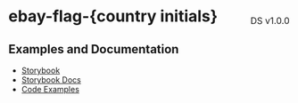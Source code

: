<h1 style='display: flex; justify-content: space-between; align-items: center;'>
    <span>
        ebay-flag-{country initials}
    </span>
    <span style='font-weight: normal; font-size: medium; margin-bottom: -15px;'>
        DS v1.0.0
    </span>
</h1>

## Examples and Documentation

- [Storybook](https://ebay.github.io/evo-web/ebayui-core/?path=/story/graphics-icons-ebay-flag)
- [Storybook Docs](https://ebay.github.io/evo-web/ebayui-core/?path=/docs/graphics-icons-ebay-flag)
- [Code Examples](https://github.com/eBay/evo-web/tree/main/packages/ebayui-core/src/components/ebay-flag/examples)
